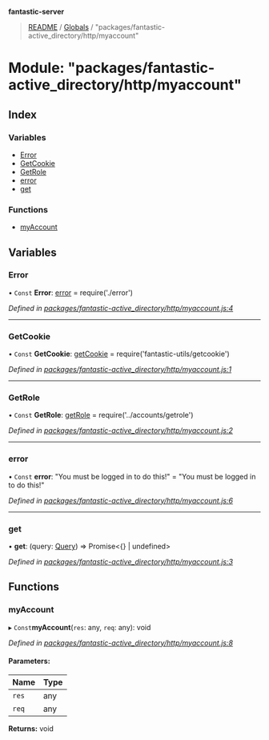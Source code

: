 **fantastic-server**

> [README](../README.md) / [Globals](../globals.md) / "packages/fantastic-active_directory/http/myaccount"

# Module: "packages/fantastic-active_directory/http/myaccount"

## Index

### Variables

* [Error](_packages_fantastic_active_directory_http_myaccount_.md#error)
* [GetCookie](_packages_fantastic_active_directory_http_myaccount_.md#getcookie)
* [GetRole](_packages_fantastic_active_directory_http_myaccount_.md#getrole)
* [error](_packages_fantastic_active_directory_http_myaccount_.md#error)
* [get](_packages_fantastic_active_directory_http_myaccount_.md#get)

### Functions

* [myAccount](_packages_fantastic_active_directory_http_myaccount_.md#myaccount)

## Variables

### Error

• `Const` **Error**: [error](_packages_fantastic_active_directory_http_error_.md#error) = require('./error')

*Defined in [packages/fantastic-active_directory/http/myaccount.js:4](https://github.com/besimorhino/project-fantastic/blob/af5d0de/packages/fantastic-active_directory/http/myaccount.js#L4)*

___

### GetCookie

• `Const` **GetCookie**: [getCookie](_packages_fantastic_utils_getcookie_.md#getcookie) = require('fantastic-utils/getcookie')

*Defined in [packages/fantastic-active_directory/http/myaccount.js:1](https://github.com/besimorhino/project-fantastic/blob/af5d0de/packages/fantastic-active_directory/http/myaccount.js#L1)*

___

### GetRole

• `Const` **GetRole**: [getRole](_packages_fantastic_active_directory_accounts_getrole_.md#getrole) = require('../accounts/getrole')

*Defined in [packages/fantastic-active_directory/http/myaccount.js:2](https://github.com/besimorhino/project-fantastic/blob/af5d0de/packages/fantastic-active_directory/http/myaccount.js#L2)*

___

### error

• `Const` **error**: \"You must be logged in to do this!\" = "You must be logged in to do this!"

*Defined in [packages/fantastic-active_directory/http/myaccount.js:6](https://github.com/besimorhino/project-fantastic/blob/af5d0de/packages/fantastic-active_directory/http/myaccount.js#L6)*

___

### get

•  **get**: (query: [Query](_packages_fantastic_utils_db_types_d_.md#query)) => Promise\<{} \| undefined>

*Defined in [packages/fantastic-active_directory/http/myaccount.js:3](https://github.com/besimorhino/project-fantastic/blob/af5d0de/packages/fantastic-active_directory/http/myaccount.js#L3)*

## Functions

### myAccount

▸ `Const`**myAccount**(`res`: any, `req`: any): void

*Defined in [packages/fantastic-active_directory/http/myaccount.js:8](https://github.com/besimorhino/project-fantastic/blob/af5d0de/packages/fantastic-active_directory/http/myaccount.js#L8)*

#### Parameters:

Name | Type |
------ | ------ |
`res` | any |
`req` | any |

**Returns:** void
